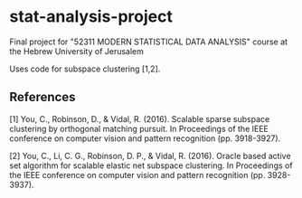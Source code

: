# stat-analysis-project
Final project for "52311 MODERN STATISTICAL DATA ANALYSIS" course at the Hebrew University of Jerusalem


Uses code for subspace clustering [1,2].


## References 
[1] You, C., Robinson, D., & Vidal, R. (2016). Scalable sparse subspace clustering by orthogonal matching pursuit. In Proceedings of the IEEE conference on computer vision and pattern recognition (pp. 3918-3927).

[2] You, C., Li, C. G., Robinson, D. P., & Vidal, R. (2016). Oracle based active set algorithm for scalable elastic net subspace clustering. In Proceedings of the IEEE conference on computer vision and pattern recognition (pp. 3928-3937).

